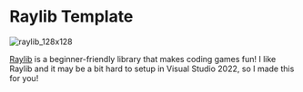 # Raylib Template
![raylib_128x128](https://user-images.githubusercontent.com/70809736/221686413-4c94e5f5-68c8-456b-b2db-28fdd6f6640c.png)

[Raylib](https://www.raylib.com/) is a beginner-friendly library that makes coding games fun! I like Raylib and it may be a bit hard to setup in Visual Studio 2022, so I made this for you!
